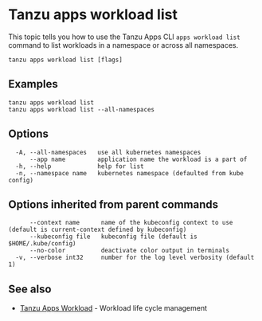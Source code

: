 # Tanzu apps workload list

This topic tells you how to use the Tanzu Apps CLI `apps workload list` command
to list workloads in a namespace or across all namespaces.

```console
tanzu apps workload list [flags]
```

## <a id="examples"></a>Examples

```console
tanzu apps workload list
tanzu apps workload list --all-namespaces
```

## <a id="options"></a>Options

```console
  -A, --all-namespaces   use all kubernetes namespaces
      --app name         application name the workload is a part of
  -h, --help             help for list
  -n, --namespace name   kubernetes namespace (defaulted from kube config)
```

## <a id="parent-commands-options"></a>Options inherited from parent commands

```console
      --context name      name of the kubeconfig context to use (default is current-context defined by kubeconfig)
      --kubeconfig file   kubeconfig file (default is $HOME/.kube/config)
      --no-color          deactivate color output in terminals
  -v, --verbose int32     number for the log level verbosity (default 1)
```

## <a id="see-also"></a> See also

* [Tanzu Apps Workload](tanzu-apps-workload.md) - Workload life cycle management

